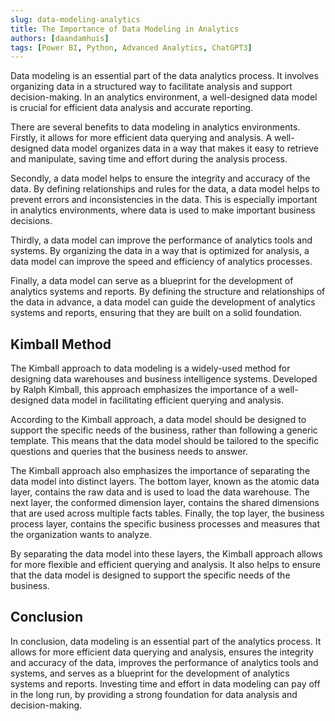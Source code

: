 ```yaml
---
slug: data-modeling-analytics
title: The Importance of Data Modeling in Analytics 
authors: [daandamhuis]
tags: [Power BI, Python, Advanced Analytics, ChatGPT3]
---
```


Data modeling is an essential part of the data analytics process. It involves organizing data in a structured way to facilitate analysis and support decision-making. In an analytics environment, a well-designed data model is crucial for efficient data analysis and accurate reporting.

There are several benefits to data modeling in analytics environments. Firstly, it allows for more efficient data querying and analysis. A well-designed data model organizes data in a way that makes it easy to retrieve and manipulate, saving time and effort during the analysis process.

Secondly, a data model helps to ensure the integrity and accuracy of the data. By defining relationships and rules for the data, a data model helps to prevent errors and inconsistencies in the data. This is especially important in analytics environments, where data is used to make important business decisions.

Thirdly, a data model can improve the performance of analytics tools and systems. By organizing the data in a way that is optimized for analysis, a data model can improve the speed and efficiency of analytics processes.

Finally, a data model can serve as a blueprint for the development of analytics systems and reports. By defining the structure and relationships of the data in advance, a data model can guide the development of analytics systems and reports, ensuring that they are built on a solid foundation.

## Kimball Method 
The Kimball approach to data modeling is a widely-used method for designing data warehouses and business intelligence systems. Developed by Ralph Kimball, this approach emphasizes the importance of a well-designed data model in facilitating efficient querying and analysis.

According to the Kimball approach, a data model should be designed to support the specific needs of the business, rather than following a generic template. This means that the data model should be tailored to the specific questions and queries that the business needs to answer.

The Kimball approach also emphasizes the importance of separating the data model into distinct layers. The bottom layer, known as the atomic data layer, contains the raw data and is used to load the data warehouse. The next layer, the conformed dimension layer, contains the shared dimensions that are used across multiple facts tables. Finally, the top layer, the business process layer, contains the specific business processes and measures that the organization wants to analyze.

By separating the data model into these layers, the Kimball approach allows for more flexible and efficient querying and analysis. It also helps to ensure that the data model is designed to support the specific needs of the business.

## Conclusion

In conclusion, data modeling is an essential part of the analytics process. It allows for more efficient data querying and analysis, ensures the integrity and accuracy of the data, improves the performance of analytics tools and systems, and serves as a blueprint for the development of analytics systems and reports. Investing time and effort in data modeling can pay off in the long run, by providing a strong foundation for data analysis and decision-making.